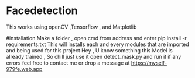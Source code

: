 # Facedetection
This works using openCV ,Tensorflow , and Matplotlib

#installation 
Make a folder , open cmd from address and enter 
pip install -r requirements.txt
This will installs each and every modules that are imported and being used for this project
Hey , U know something this Model is already  trained , So chill just use it
open detect_mask.py and run it 
if any errors feel free to contact me or drop a message at https://myself-979fe.web.app

